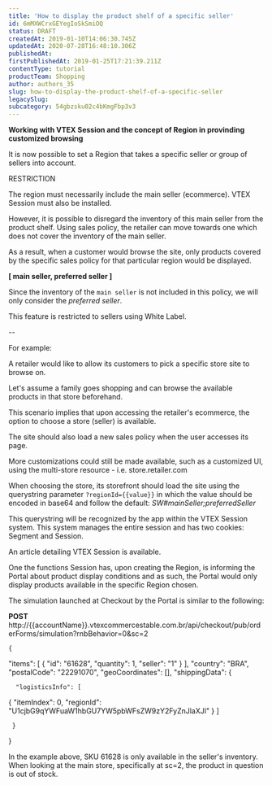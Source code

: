 ```yaml
---
title: 'How to display the product shelf of a specific seller'
id: 6mMXWCrxGEYegIoSkSmiOQ
status: DRAFT
createdAt: 2019-01-10T14:06:30.745Z
updatedAt: 2020-07-28T16:48:10.306Z
publishedAt: 
firstPublishedAt: 2019-01-25T17:21:39.211Z
contentType: tutorial
productTeam: Shopping
author: authors_35
slug: how-to-display-the-product-shelf-of-a-specific-seller
legacySlug: 
subcategory: 54gbzsku02c4bKmgFbp3v3
---
```


__Working with VTEX Session and the concept of Region in provinding customized browsing__

It is now possible to set a Region that takes a specific seller or group of sellers into account.

RESTRICTION

The region must necessarily include the main seller (ecommerce). 
VTEX Session must also be installed. 

However, it is possible to disregard the inventory of this main seller from the product shelf. Using sales policy, the retailer can move towards one which does not cover the inventory of the main seller.

As a result, when a customer would browse the site, only products covered by the specific sales policy for that particular region would be displayed.

__[ main seller, preferred seller ]__

Since the inventory of the `main seller` is not included in this policy, we will only consider the *preferred seller*.

This feature is restricted to sellers using White Label.

--

For example:

A retailer would like to allow its customers to pick a specific store site to browse on.

Let's assume a family goes shopping and can browse the available products in that store beforehand.

This scenario implies that upon accessing the retailer's ecommerce, the option to choose a store (seller) is available.

The site should also load a new sales policy when the user accesses its page.

More customizations could still be made available, such as a customized UI, using the multi-store resource - i.e. store.retailer.com

When choosing the store, its storefront should load the site using the querystring parameter 
`?regionId={{value}}` in which the value should be encoded in base64 and follow the default: *SW#mainSeller;preferredSeller*

This querystring will be recognized by the app within the VTEX Session system. This system manages the entire session and has two cookies: Segment and Session.

An article detailing VTEX Session is available.

One the functions Session has, upon creating the Region, is informing the Portal about product display conditions and as such, the Portal would only display products available in the specific Region chosen.

The simulation launched at Checkout by the Portal is similar to the following:

__POST__ http://{{accountName}}.vtexcommercestable.com.br/api/checkout/pub/orderForms/simulation?rnbBehavior=0&sc=2

    {
  "items": [ 
  {
  "id": "61628",
  "quantity": 1,
  "seller": "1" 
  }
       ],
  "country": "BRA",
   "postalCode": "22291070",
  "geoCoordinates": [],
  "shippingData": {

      "logisticsInfo": [
  {
      "itemIndex": 0,
      "regionId": "U1cjbG9qYWFuaW1hbGU7YW5pbWFsZW9zY2FyZnJlaXJl"
  }
      ]

     }
}

In the example above, SKU 61628 is only available in the seller's inventory. When looking at the main store, specifically at sc=2, the product in question is out of stock.


